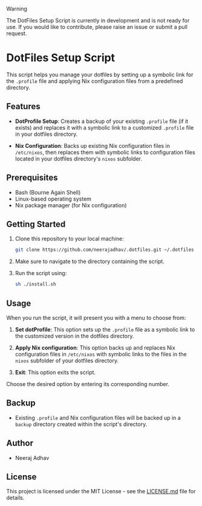 > [!WARNING]  
> The DotFiles Setup Script is currently in development
> and is not ready for use. If you would like to
> contribute, please raise an issue or 
> submit a pull request.

# DotFiles Setup Script

This script helps you manage your dotfiles by setting up a symbolic link for the `.profile` file and applying Nix configuration files from a predefined directory.

## Features

- **DotProfile Setup**: Creates a backup of your existing `.profile` file (if it exists) and replaces it with a symbolic link to a customized `.profile` file in your dotfiles directory.

- **Nix Configuration**: Backs up existing Nix configuration files in `/etc/nixos`, then replaces them with symbolic links to configuration files located in your dotfiles directory's `nixos` subfolder.

## Prerequisites

- Bash (Bourne Again Shell)
- Linux-based operating system
- Nix package manager (for Nix configuration)

## Getting Started

1. Clone this repository to your local machine:

   ```bash
   git clone https://github.com/neerajadhav/.dotfiles.git ~/.dotfiles
   ```

2. Make sure to navigate to the directory containing the script.

3. Run the script using:

   ```bash
   sh ./install.sh
   ```

## Usage

When you run the script, it will present you with a menu to choose from:

1. **Set dotProfile**: This option sets up the `.profile` file as a symbolic link to the customized version in the dotfiles directory.

2. **Apply Nix configuration**: This option backs up and replaces Nix configuration files in `/etc/nixos` with symbolic links to the files in the `nixos` subfolder of your dotfiles directory.

3. **Exit**: This option exits the script.

Choose the desired option by entering its corresponding number.

## Backup

- Existing `.profile` and Nix configuration files will be backed up in a `backup` directory created within the script's directory.

## Author

- Neeraj Adhav

## License

This project is licensed under the MIT License - see the [LICENSE.md](LICENSE.md) file for details.
